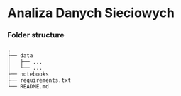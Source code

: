# Analiza Danych Sieciowych

### Folder structure
    .
    ├── data        
    │   ├── ...      
    │   └── ...        
    ├── notebooks                  
    ├── requirements.txt
    └── README.md